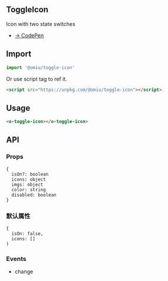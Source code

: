 ## ToggleIcon

Icon with two state switches

* [→ CodePen](https://codepen.io/omijs/pen/ZEbKwXX)

## Import

```js
import '@omiu/toggle-icon'
```

Or use script tag to ref it.


```html
<script src="https://unpkg.com/@omiu/toggle-icon"></script>
```

## Usage

```html
<o-toggle-icon></o-toggle-icon>
```

## API

### Props

```tsx
{
  isOn?: boolean
  icons: object
  imgs: object
  color: string
  disabled: boolean
}
```

### 默认属性

```tsx
{
  isOn: false,
  icons: []
)
```
### Events

* change
